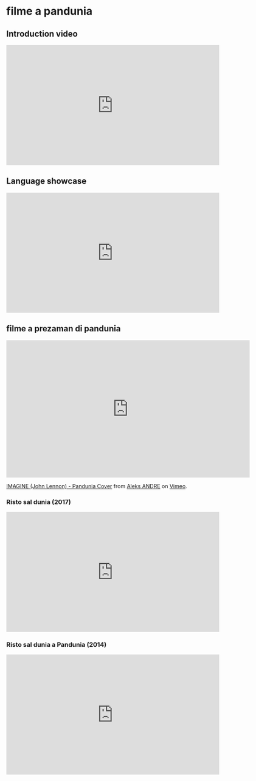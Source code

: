 # filme a pandunia

## Introduction video

<iframe width="560" height="315" src="https://www.youtube-nocookie.com/embed/rr45bJ9hov0" title="YouTube video player" frameborder="0" allow="accelerometer; autoplay; clipboard-write; encrypted-media; gyroscope; picture-in-picture" allowfullscreen></iframe>

## Language showcase

<iframe width="560" height="315" src="https://www.youtube-nocookie.com/embed/Rt_GFGZs9EQ" title="YouTube video player" frameborder="0" allow="accelerometer; autoplay; clipboard-write; encrypted-media; gyroscope; picture-in-picture" allowfullscreen></iframe>

## filme a prezaman di pandunia

<iframe src="https://player.vimeo.com/video/333487643" width="640" height="360" frameborder="0" allow="autoplay; fullscreen" allowfullscreen></iframe>
<p><a href="https://vimeo.com/333487643">IMAGINE (John Lennon) - Pandunia Cover</a> from <a href="https://vimeo.com/xanderleadaren">Aleks ANDRE</a> on <a href="https://vimeo.com">Vimeo</a>.</p>

### Risto sal dunia (2017)

<iframe width="560" height="315" src="https://www.youtube-nocookie.com/embed/TgO8AwX4OCU" title="YouTube video player" frameborder="0" allow="accelerometer; autoplay; clipboard-write; encrypted-media; gyroscope; picture-in-picture" allowfullscreen></iframe>

### Risto sal dunia a Pandunia (2014)

<iframe width="560" height="315" src="https://www.youtube-nocookie.com/embed/yfkQrdyfLcQ" title="YouTube video player" frameborder="0" allow="accelerometer; autoplay; clipboard-write; encrypted-media; gyroscope; picture-in-picture" allowfullscreen></iframe>

